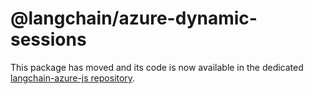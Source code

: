 # @langchain/azure-dynamic-sessions

This package has moved and its code is now available in the dedicated [langchain-azure-js repository](https://github.com/langchain-ai/langchain-azure-js/tree/migrate-packages/libs/azure-dynamic-sessions).
